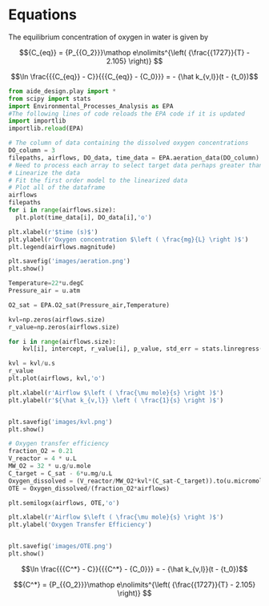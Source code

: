 # Equations
The equilibrium concentration of oxygen in water is given by

$${C_{eq}} = {P_{{O_2}}}\mathop e\nolimits^{\left( {\frac{{1727}}{T} - 2.105} \right)} $$

$$\ln \frac{{{C_{eq}} - C}}{{{C_{eq}} - {C_0}}} =  - {\hat k_{v,l}}(t - {t_0})$$

```python
from aide_design.play import *
from scipy import stats
import Environmental_Processes_Analysis as EPA
#The following lines of code reloads the EPA code if it is updated
import importlib
importlib.reload(EPA)

# The column of data containing the dissolved oxygen concentrations
DO_column = 3
filepaths, airflows, DO_data, time_data = EPA.aeration_data(DO_column)
# Need to process each array to select target data perhaps greater than 1 mg/L and less than 6 mg/L
# Linearize the data
# Fit the first order model to the linearized data
# Plot all of the dataframe
airflows
filepaths
for i in range(airflows.size):
  plt.plot(time_data[i], DO_data[i],'o')

plt.xlabel(r'$time (s)$')
plt.ylabel(r'Oxygen concentration $\left ( \frac{mg}{L} \right )$')
plt.legend(airflows.magnitude)

plt.savefig('images/aeration.png')
plt.show()

Temperature=22*u.degC
Pressure_air = u.atm

O2_sat = EPA.O2_sat(Pressure_air,Temperature)

kvl=np.zeros(airflows.size)
r_value=np.zeros(airflows.size)

for i in range(airflows.size):
    kvl[i], intercept, r_value[i], p_value, std_err = stats.linregress(-time_data[i],np.log((O2_sat-DO_data[i])/(O2_sat-DO_data[i][0])))

kvl = kvl/u.s
r_value
plt.plot(airflows, kvl,'o')

plt.xlabel(r'Airflow $\left ( \frac{\mu mole}{s} \right )$')
plt.ylabel(r'${\hat k_{v,l}} \left ( \frac{1}{s} \right )$')


plt.savefig('images/kvl.png')
plt.show()

# Oxygen transfer efficiency
fraction_O2 = 0.21
V_reactor = 4 * u.L
MW_O2 = 32 * u.g/u.mole
C_target = C_sat - 6*u.mg/u.L
Oxygen_dissolved = (V_reactor/MW_O2*kvl*(C_sat-C_target)).to(u.micromole/u.s)
OTE = Oxygen_dissolved/(fraction_O2*airflows)

plt.semilogx(airflows, OTE,'o')

plt.xlabel(r'Airflow $\left ( \frac{\mu mole}{s} \right )$')
plt.ylabel('Oxygen Transfer Efficiency')


plt.savefig('images/OTE.png')
plt.show()


```

$$\ln \frac{{{C^*} - C}}{{{C^*} - {C_0}}} =  - {\hat k_{v,l}}(t - {t_0})$$

$${C^*} = {P_{{O_2}}}\mathop e\nolimits^{\left( {\frac{{1727}}{T} - 2.105} \right)} $$
